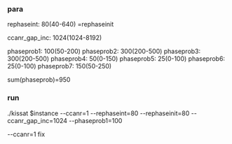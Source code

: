 ### para
rephaseint: 80(40-640)
    =rephaseinit

ccanr_gap_inc: 1024(1024-8192)

phaseprob1: 100(50-200)
phaseprob2: 300(200-500)
phaseprob3: 300(200-500)
phaseprob4: 50(0-150)
phaseprob5: 25(0-100)
phaseprob6: 25(0-100)
phaseprob7: 150(50-250)

sum(phaseprob)=950



### run
./kissat $instance --ccanr=1 --rephaseint=80 --rephaseinit=80 --ccanr_gap_inc=1024 --phaseprob1=100



--ccanr=1 fix